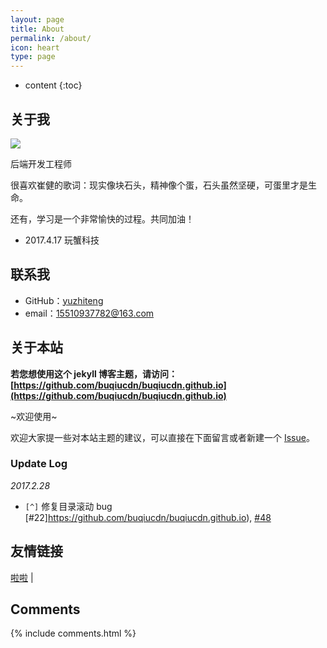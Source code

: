 ```yaml
---
layout: page
title: About
permalink: /about/
icon: heart
type: page
---
```


* content
{:toc}

## 关于我


<div><img src="https://ss1.bdstatic.com/70cFuXSh_Q1YnxGkpoWK1HF6hhy/it/u=2337462660,1057875743&fm=26&gp=0.jpg">
</div>


后端开发工程师

很喜欢崔健的歌词：现实像块石头，精神像个蛋，石头虽然坚硬，可蛋里才是生命。

还有，学习是一个非常愉快的过程。共同加油！

* 2017.4.17 玩蟹科技


## 联系我

* GitHub：[yuzhiteng](https://github.com/buqiucdn)
* email：15510937782@163.com


## 关于本站

**若您想使用这个 jekyll 博客主题，请访问：[https://github.com/buqiucdn/buqiucdn.github.io](https://github.com/buqiucdn/buqiucdn.github.io)**

~欢迎使用~

欢迎大家提一些对本站主题的建议，可以直接在下面留言或者新建一个 [Issue](https://github.com/buqiucdn/buqiucdn.github.io/issues)。

### Update Log

*2017.2.28*

- `[^]` 修复目录滚动 bug [#22]https://github.com/buqiucdn/buqiucdn.github.io), [#48](https://github.com/buqiucdn/buqiucdn.github.io)



## 友情链接

[啦啦](https://buqiucdn.github.io/) \|

## Comments

{% include comments.html %}
